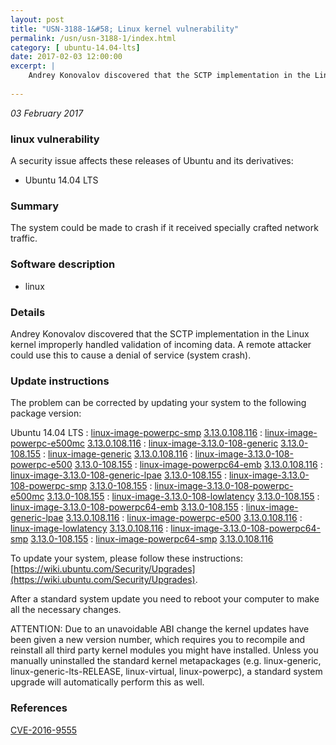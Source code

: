 ```yaml
---
layout: post
title: "USN-3188-1&#58; Linux kernel vulnerability"
permalink: /usn/usn-3188-1/index.html
category: [ ubuntu-14.04-lts]
date: 2017-02-03 12:00:00
excerpt: |
    Andrey Konovalov discovered that the SCTP implementation in the Linux kernel improperly handled validation of incoming data. A remote attacker could use this to cause a denial of service (system crash). 
    
--- 
```

 
 

*03 February 2017*

### linux vulnerability

A security issue affects these releases of Ubuntu and its derivatives:

* Ubuntu 14.04 LTS

### Summary

The system could be made to crash if it received specially crafted network traffic.

### Software description

* linux 

### Details

Andrey Konovalov discovered that the SCTP implementation in the Linux kernel improperly handled validation of incoming data. A remote attacker could use this to cause a denial of service (system crash). 

### Update instructions

The problem can be corrected by updating your system to the following package version:

Ubuntu 14.04 LTS
 : [linux-image-powerpc-smp](https://launchpad.net/ubuntu/+source/linux) <span> [3.13.0.108.116](https://launchpad.net/ubuntu/+source/linux/3.13.0-108.155) </span> 
 : [linux-image-powerpc-e500mc](https://launchpad.net/ubuntu/+source/linux) <span> [3.13.0.108.116](https://launchpad.net/ubuntu/+source/linux/3.13.0-108.155) </span> 
 : [linux-image-3.13.0-108-generic](https://launchpad.net/ubuntu/+source/linux) <span> [3.13.0-108.155](https://launchpad.net/ubuntu/+source/linux/3.13.0-108.155) </span> 
 : [linux-image-generic](https://launchpad.net/ubuntu/+source/linux) <span> [3.13.0.108.116](https://launchpad.net/ubuntu/+source/linux/3.13.0-108.155) </span> 
 : [linux-image-3.13.0-108-powerpc-e500](https://launchpad.net/ubuntu/+source/linux) <span> [3.13.0-108.155](https://launchpad.net/ubuntu/+source/linux/3.13.0-108.155) </span> 
 : [linux-image-powerpc64-emb](https://launchpad.net/ubuntu/+source/linux) <span> [3.13.0.108.116](https://launchpad.net/ubuntu/+source/linux/3.13.0-108.155) </span> 
 : [linux-image-3.13.0-108-generic-lpae](https://launchpad.net/ubuntu/+source/linux) <span> [3.13.0-108.155](https://launchpad.net/ubuntu/+source/linux/3.13.0-108.155) </span> 
 : [linux-image-3.13.0-108-powerpc-smp](https://launchpad.net/ubuntu/+source/linux) <span> [3.13.0-108.155](https://launchpad.net/ubuntu/+source/linux/3.13.0-108.155) </span> 
 : [linux-image-3.13.0-108-powerpc-e500mc](https://launchpad.net/ubuntu/+source/linux) <span> [3.13.0-108.155](https://launchpad.net/ubuntu/+source/linux/3.13.0-108.155) </span> 
 : [linux-image-3.13.0-108-lowlatency](https://launchpad.net/ubuntu/+source/linux) <span> [3.13.0-108.155](https://launchpad.net/ubuntu/+source/linux/3.13.0-108.155) </span> 
 : [linux-image-3.13.0-108-powerpc64-emb](https://launchpad.net/ubuntu/+source/linux) <span> [3.13.0-108.155](https://launchpad.net/ubuntu/+source/linux/3.13.0-108.155) </span> 
 : [linux-image-generic-lpae](https://launchpad.net/ubuntu/+source/linux) <span> [3.13.0.108.116](https://launchpad.net/ubuntu/+source/linux/3.13.0-108.155) </span> 
 : [linux-image-powerpc-e500](https://launchpad.net/ubuntu/+source/linux) <span> [3.13.0.108.116](https://launchpad.net/ubuntu/+source/linux/3.13.0-108.155) </span> 
 : [linux-image-lowlatency](https://launchpad.net/ubuntu/+source/linux) <span> [3.13.0.108.116](https://launchpad.net/ubuntu/+source/linux/3.13.0-108.155) </span> 
 : [linux-image-3.13.0-108-powerpc64-smp](https://launchpad.net/ubuntu/+source/linux) <span> [3.13.0-108.155](https://launchpad.net/ubuntu/+source/linux/3.13.0-108.155) </span> 
 : [linux-image-powerpc64-smp](https://launchpad.net/ubuntu/+source/linux) <span> [3.13.0.108.116](https://launchpad.net/ubuntu/+source/linux/3.13.0-108.155) </span> 

To update your system, please follow these instructions: [https://wiki.ubuntu.com/Security/Upgrades](https://wiki.ubuntu.com/Security/Upgrades).

After a standard system update you need to reboot your computer to make all the necessary changes.

ATTENTION: Due to an unavoidable ABI change the kernel updates have been given a new version number, which requires you to recompile and reinstall all third party kernel modules you might have installed. Unless you manually uninstalled the standard kernel metapackages (e.g. linux-generic, linux-generic-lts-RELEASE, linux-virtual, linux-powerpc), a standard system upgrade will automatically perform this as well. 

### References

 
 [CVE-2016-9555](http://people.ubuntu.com/~ubuntu-security/cve/CVE-2016-9555)
 

